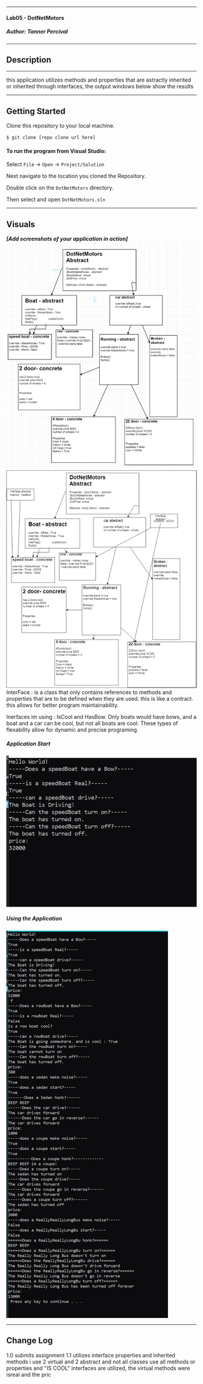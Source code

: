 
------------------------------

#### Lab05 - DotNetMotors
##### *Author: Tanner Percival*

------------------------------

## Description
***
this application utilizes methods and properties that are astractly inherited or inherited through interfaces, the output windows below show the results

------------------------------

## Getting Started
Clone this repository to your local machine.
```
$ git clone [repo clone url here]
```
#### To run the program from Visual Studio:
Select ```File``` -> ```Open``` -> ```Project/Solution```

Next navigate to the location you cloned the Repository.

Double click on the ```DotNetMotors``` directory.

Then select and open ```DotNetMotors.sln```

------------------------------

## Visuals
***[Add screenshots of your application in action]***
![Image 1](/assets/diagram.JPG)
![Image 1](/assets/diagram2.0.JPG)
InterFace : is a class that only contains references to methods and properties that are to be defined when they are used. 
this is like a contract. this allows for better program maintainability.

Inerfaces im using : IsCool and HasBow. Only boats would have bows, and a boat and a car can be cool, but not all boats are cool. These types of flexability allow for dynamic and precise programing.
##### Application Start
![](/assets/capture1.JPG)
##### Using the Application
![output messages from every method in each class. the "HAS BOW" and "IS COOL" interfaces are utilized, the virtual methods were isreal and the price](/assets/capture2.JPG)


------------------------------

## Change Log
1.0 submits assignment
1.1 utilizes interface properties and inherited methods i use 2 virtual and 2 abstract and not all classes use all methods or properties and "IS COOL" interfaces are utilized, the virtual methods were isreal and the pric

